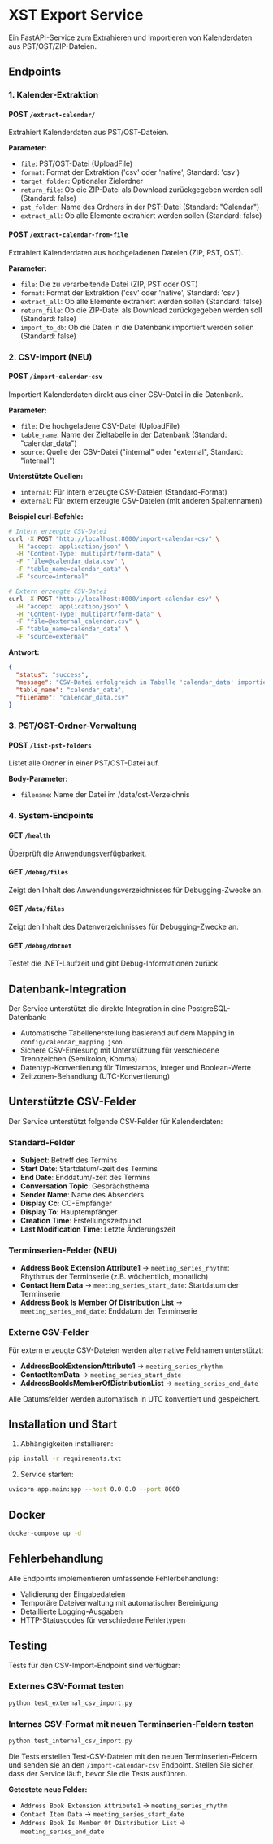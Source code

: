 # XST Export Service

Ein FastAPI-Service zum Extrahieren und Importieren von Kalenderdaten aus PST/OST/ZIP-Dateien.

## Endpoints

### 1. Kalender-Extraktion

#### POST `/extract-calendar/`
Extrahiert Kalenderdaten aus PST/OST-Dateien.

**Parameter:**
- `file`: PST/OST-Datei (UploadFile)
- `format`: Format der Extraktion ('csv' oder 'native', Standard: 'csv')
- `target_folder`: Optionaler Zielordner
- `return_file`: Ob die ZIP-Datei als Download zurückgegeben werden soll (Standard: false)
- `pst_folder`: Name des Ordners in der PST-Datei (Standard: "Calendar")
- `extract_all`: Ob alle Elemente extrahiert werden sollen (Standard: false)

#### POST `/extract-calendar-from-file`
Extrahiert Kalenderdaten aus hochgeladenen Dateien (ZIP, PST, OST).

**Parameter:**
- `file`: Die zu verarbeitende Datei (ZIP, PST oder OST)
- `format`: Format der Extraktion ('csv' oder 'native', Standard: 'csv')
- `extract_all`: Ob alle Elemente extrahiert werden sollen (Standard: false)
- `return_file`: Ob die ZIP-Datei als Download zurückgegeben werden soll (Standard: false)
- `import_to_db`: Ob die Daten in die Datenbank importiert werden sollen (Standard: false)

### 2. CSV-Import (NEU)

#### POST `/import-calendar-csv`
Importiert Kalenderdaten direkt aus einer CSV-Datei in die Datenbank.

**Parameter:**
- `file`: Die hochgeladene CSV-Datei (UploadFile)
- `table_name`: Name der Zieltabelle in der Datenbank (Standard: "calendar_data")
- `source`: Quelle der CSV-Datei ("internal" oder "external", Standard: "internal")

**Unterstützte Quellen:**
- `internal`: Für intern erzeugte CSV-Dateien (Standard-Format)
- `external`: Für extern erzeugte CSV-Dateien (mit anderen Spaltennamen)

**Beispiel curl-Befehle:**
```bash
# Intern erzeugte CSV-Datei
curl -X POST "http://localhost:8000/import-calendar-csv" \
  -H "accept: application/json" \
  -H "Content-Type: multipart/form-data" \
  -F "file=@calendar_data.csv" \
  -F "table_name=calendar_data" \
  -F "source=internal"

# Extern erzeugte CSV-Datei
curl -X POST "http://localhost:8000/import-calendar-csv" \
  -H "accept: application/json" \
  -H "Content-Type: multipart/form-data" \
  -F "file=@external_calendar.csv" \
  -F "table_name=calendar_data" \
  -F "source=external"
```

**Antwort:**
```json
{
  "status": "success",
  "message": "CSV-Datei erfolgreich in Tabelle 'calendar_data' importiert",
  "table_name": "calendar_data",
  "filename": "calendar_data.csv"
}
```

### 3. PST/OST-Ordner-Verwaltung

#### POST `/list-pst-folders`
Listet alle Ordner in einer PST/OST-Datei auf.

**Body-Parameter:**
- `filename`: Name der Datei im /data/ost-Verzeichnis

### 4. System-Endpoints

#### GET `/health`
Überprüft die Anwendungsverfügbarkeit.

#### GET `/debug/files`
Zeigt den Inhalt des Anwendungsverzeichnisses für Debugging-Zwecke an.

#### GET `/data/files`
Zeigt den Inhalt des Datenverzeichnisses für Debugging-Zwecke an.

#### GET `/debug/dotnet`
Testet die .NET-Laufzeit und gibt Debug-Informationen zurück.

## Datenbank-Integration

Der Service unterstützt die direkte Integration in eine PostgreSQL-Datenbank:

- Automatische Tabellenerstellung basierend auf dem Mapping in `config/calendar_mapping.json`
- Sichere CSV-Einlesung mit Unterstützung für verschiedene Trennzeichen (Semikolon, Komma)
- Datentyp-Konvertierung für Timestamps, Integer und Boolean-Werte
- Zeitzonen-Behandlung (UTC-Konvertierung)

## Unterstützte CSV-Felder

Der Service unterstützt folgende CSV-Felder für Kalenderdaten:

### Standard-Felder
- **Subject**: Betreff des Termins
- **Start Date**: Startdatum/-zeit des Termins
- **End Date**: Enddatum/-zeit des Termins
- **Conversation Topic**: Gesprächsthema
- **Sender Name**: Name des Absenders
- **Display Cc**: CC-Empfänger
- **Display To**: Hauptempfänger
- **Creation Time**: Erstellungszeitpunkt
- **Last Modification Time**: Letzte Änderungszeit

### Terminserien-Felder (NEU)
- **Address Book Extension Attribute1** → `meeting_series_rhythm`: Rhythmus der Terminserie (z.B. wöchentlich, monatlich)
- **Contact Item Data** → `meeting_series_start_date`: Startdatum der Terminserie
- **Address Book Is Member Of Distribution List** → `meeting_series_end_date`: Enddatum der Terminserie

### Externe CSV-Felder
Für extern erzeugte CSV-Dateien werden alternative Feldnamen unterstützt:
- **AddressBookExtensionAttribute1** → `meeting_series_rhythm`
- **ContactItemData** → `meeting_series_start_date`
- **AddressBookIsMemberOfDistributionList** → `meeting_series_end_date`

Alle Datumsfelder werden automatisch in UTC konvertiert und gespeichert.

## Installation und Start

1. Abhängigkeiten installieren:
```bash
pip install -r requirements.txt
```

2. Service starten:
```bash
uvicorn app.main:app --host 0.0.0.0 --port 8000
```

## Docker

```bash
docker-compose up -d
```

## Fehlerbehandlung

Alle Endpoints implementieren umfassende Fehlerbehandlung:
- Validierung der Eingabedateien
- Temporäre Dateiverwaltung mit automatischer Bereinigung
- Detaillierte Logging-Ausgaben
- HTTP-Statuscodes für verschiedene Fehlertypen

## Testing

Tests für den CSV-Import-Endpoint sind verfügbar:

### Externes CSV-Format testen
```bash
python test_external_csv_import.py
```

### Internes CSV-Format mit neuen Terminserien-Feldern testen
```bash
python test_internal_csv_import.py
```

Die Tests erstellen Test-CSV-Dateien mit den neuen Terminserien-Feldern und senden sie an den `/import-calendar-csv` Endpoint. Stellen Sie sicher, dass der Service läuft, bevor Sie die Tests ausführen.

**Getestete neue Felder:**
- `Address Book Extension Attribute1` → `meeting_series_rhythm`
- `Contact Item Data` → `meeting_series_start_date`  
- `Address Book Is Member Of Distribution List` → `meeting_series_end_date` 